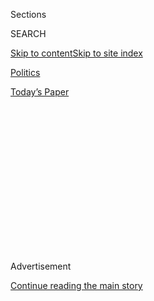 <div id="app">

<div>

<div>

<div>

<div class="NYTAppHideMasthead css-1q2w90k e1suatyy0">

<div class="section css-ui9rw0 e1suatyy2">

<div class="css-eph4ug er09x8g0">

<div class="css-6n7j50">

</div>

<span class="css-1dv1kvn">Sections</span>

<div class="css-10488qs">

<span class="css-1dv1kvn">SEARCH</span>

</div>

[Skip to content](#site-content)[Skip to site
index](#site-index)

</div>

<div id="masthead-section-label" class="css-1wr3we4 eaxe0e00">

[Politics](https://www.nytimes.com/section/politics)

</div>

<div class="css-10698na e1huz5gh0">

</div>

</div>

<div id="masthead-bar-one" class="section hasLinks css-15hmgas e1csuq9d3">

<div class="css-uqyvli e1csuq9d0">

</div>

<div class="css-1uqjmks e1csuq9d1">

</div>

<div class="css-9e9ivx">

[](https://myaccount.nytimes.com/auth/login?response_type=cookie&client_id=vi)

</div>

<div class="css-1bvtpon e1csuq9d2">

[Today’s
Paper](https://www.nytimes.com/section/todayspaper)

</div>

</div>

</div>

</div>

<div data-aria-hidden="false">

<div id="site-content" data-role="main">

<div>

<div class="css-1aor85t" style="opacity:0.000000001;z-index:-1;visibility:hidden">

<div class="css-1hqnpie">

<div class="css-epjblv">

<span class="css-17xtcya">[Politics](/section/politics)</span><span class="css-x15j1o">|</span><span class="css-fwqvlz">Trump
Loyalist Mixes Businesses and Access at ‘Advisory’
Firm</span>

</div>

<div class="css-k008qs">

<div class="css-1iwv8en">

<span class="css-18z7m18"></span>

<div>

</div>

</div>

<span class="css-1n6z4y">https://nyti.ms/2hlv0wm</span>

<div class="css-1705lsu">

<div class="css-4xjgmj">

<div class="css-4skfbu" data-role="toolbar" data-aria-label="Social Media Share buttons, Save button, and Comments Panel with current comment count" data-testid="share-tools">

  - 
  - 
  - 
  - 
    
    <div class="css-6n7j50">
    
    </div>

  - 
  - 

</div>

</div>

</div>

</div>

</div>

</div>

<div id="NYT_TOP_BANNER_REGION" class="css-13pd83m">

</div>

<div id="top-wrapper" class="css-1sy8kpn">

<div id="top-slug" class="css-l9onyx">

Advertisement

</div>

[Continue reading the main
story](#after-top)

<div class="ad top-wrapper" style="text-align:center;height:100%;display:block;min-height:250px">

<div id="top" class="place-ad" data-position="top" data-size-key="top">

</div>

</div>

<div id="after-top">

</div>

</div>

<div id="sponsor-wrapper" class="css-1hyfx7x">

<div id="sponsor-slug" class="css-19vbshk">

Supported by

</div>

[Continue reading the main
story](#after-sponsor)

<div id="sponsor" class="ad sponsor-wrapper" style="text-align:center;height:100%;display:block">

</div>

<div id="after-sponsor">

</div>

</div>

<div class="css-1vkm6nb ehdk2mb0">

# Trump Loyalist Mixes Businesses and Access at ‘Advisory’ Firm

</div>

<div class="css-79elbk" data-testid="photoviewer-wrapper">

<div class="css-z3e15g" data-testid="photoviewer-wrapper-hidden">

</div>

<div class="css-1a48zt4 ehw59r15" data-testid="photoviewer-children">

![<span class="css-16f3y1r e13ogyst0" data-aria-hidden="true">Corey
Lewandowski, center, President Trump’s former campaign manager, and
George Gigicos, right, who was the White House advance director,
boarding Air Force One after a rally in Ohio in
July.</span><span class="css-cnj6d5 e1z0qqy90" itemprop="copyrightHolder"><span class="css-1ly73wi e1tej78p0">Credit...</span><span><span>Doug
Mills/The New York
Times</span></span></span>](https://static01.nyt.com/images/2017/08/02/us/02DC-lobby/merlin-to-scoop-125220719-347245-articleInline.jpg?quality=75&auto=webp&disable=upscale)

</div>

</div>

<div class="css-xt80pu e12qa4dv0">

<div class="css-18e8msd">

<div class="css-vp77d3 epjyd6m0">

<div class="css-1baulvz">

By [<span class="css-1baulvz" itemprop="name">Nicholas
Confessore</span>](http://www.nytimes.com/by/nicholas-confessore) and
[<span class="css-1baulvz last-byline" itemprop="name">Kenneth P.
Vogel</span>](https://www.nytimes.com/by/kenneth-p-vogel)

</div>

</div>

  - Aug. 1,
    2017

  - 
    
    <div class="css-4xjgmj">
    
    <div class="css-d8bdto" data-role="toolbar" data-aria-label="Social Media Share buttons, Save button, and Comments Panel with current comment count" data-testid="share-tools">
    
      - 
      - 
      - 
      - 
        
        <div class="css-6n7j50">
        
        </div>
    
      - 
      - 
    
    </div>
    
    </div>

</div>

</div>

<div class="section meteredContent css-1r7ky0e" name="articleBody" itemprop="articleBody">

<div class="css-1fanzo5 StoryBodyCompanionColumn">

<div class="css-53u6y8">

Three months ago, Corey Lewandowski, President Trump’s first campaign
manager, quit a new Washington lobbying firm he had helped start after
the election, amid scrutiny over his firm’s clients and his
extraordinary access to Mr. Trump. But Mr. Lewandowski’s departure from
the influence business did not last long.

About a week after leaving his old firm, Mr. Lewandowski started a new
consulting business, according to corporate filings. And now, as he
takes on an increasingly broad role as an unofficial White House
adviser, he is building a roster of clients with major interests before
the Trump administration, including an Ohio-based payday lender seeking
to block or overturn new federal financial regulations.

Mr. Lewandowski appears to be positioning his new firm as an “advisory”
business, part of a growing cohort of Washington influencers who advise
companies on how to navigate the government but do not register as
lobbyists or disclose their clients. A draft contract obtained by The
New York Times stipulates that Mr. Lewandowski’s firm “cannot and will
not engage in any lobbying or advocacy services.”

But his new firm once again puts Mr. Lewandowski at the center of the
ethical quandaries surrounding the Trump White House, where the
president has given significant access and power to friends and
loyalists who are not on the government payroll but work as lobbyists or
retain significant outside business interests.

</div>

</div>

<div class="css-1fanzo5 StoryBodyCompanionColumn">

<div class="css-53u6y8">

Mr. Trump’s “kitchen cabinet” includes Washington lobbyists, a variety
of so-called strategic advisers who provide advice on government policy
making but are not registered as lobbyists, and a panoply of wealthy
friends with extensive business interests before the government, such as
the billionaire corporate raider Carl C. Icahn, an unsalaried “special
adviser to the president on regulatory reform.”

Besides Mr. Lewandowski, a number of other Trump aides have joined
advisory firms or struck deals with lobbying firms eager to have
influence with the Trump administration, among them Jason Miller, a
former campaign aide who now works for Teneo Strategy, and Michael D.
Cohen, Mr. Trump’s self-described “personal lawyer,” who in April
[announced](http://www.squirepattonboggs.com/en/news/2017/04/squire-patton-boggs-forms-strategic-alliance-with-michael-d-cohen-and-associates)
a “strategic alliance” with Squire Patton Boggs.

Mr. Lewandowski started his new business, Lewandowski Strategic
Advisors, in May, according to corporate documents filed in Delaware,
eight days after he announced he would part ways with the Washington
lobbying firm he helped found, Avenue Strategies. Mr. Lewandowski has
recently discussed expanding the new firm by adding, among others, two
more Trump insiders — the former Trump deputy campaign manager David
Bossie and George Gigicos, who stepped down Monday as Mr. Trump’s White
House advance director — according to two associates.

Among the first new clients of Lewandowski Strategic Advisors is an
Ohio-based company called Community Choice Financial. The company is a
leader in the payday lending industry, which has [faced heightened
federal
scrutiny](https://www.nytimes.com/2016/06/02/business/dealbook/payday-borrowings-debt-spiral-to-be-curtailed.html)
in recent years.

Payday lenders have energetically fought efforts by the Consumer
Financial Protection Bureau to limit loan practices that consumer
advocates have called abusive. Community Choice Financial’s chief
executive, William E. Saunders Jr., once referred to the bureau as “the
great Darth Vader” of the federal government.

</div>

</div>

<div class="css-1fanzo5 StoryBodyCompanionColumn">

<div class="css-53u6y8">

The White House did not respond to questions about whether Mr.
Lewandowski had discussed the payday lending regulations with
administration officials. In an email, Mr. Lewandowski said he was not a
lobbyist. “I don’t lobby and I don’t intend to lobby — ever,” he wrote.

But Mr. Lewandowski, who is known for his keen understanding of Mr.
Trump’s news media tastes and habits, used [an appearance on NBC’s “Meet
the
Press”](http://www.nbcnews.com/meet-the-press/video/fire-richard-cordray-lewandowski-to-new-chief-of-staff-1013246531986)
on Sunday to press his new client’s interests, calling for Mr. Trump to
oust the bureau’s director, Richard Cordray, an Obama holdover who has
led the effort to pass new payday lending requirements.

“It’s my recommendation to the president of the United States to fire
Richard Cordray,” Mr. Lewandowski said.

He added a criticism of [a new rule issued by the
bureau](https://www.consumerfinance.gov/about-us/newsroom/cfpb-issues-rule-ban-companies-using-arbitration-clauses-deny-groups-people-their-day-court/)
last month that bans financial companies from using [mandatory
arbitration
clauses](https://www.nytimes.com/2015/11/01/business/dealbook/arbitration-everywhere-stacking-the-deck-of-justice.html)
in customer contracts. The Trump administration has already said it
would support congressional efforts to nullify the arbitration rule.

Rejecting a question from the “Meet the Press” host, Chuck Todd, about
whether he had “a client that wants to see” Mr. Cordray fired, Mr.
Lewandowski said: “No, no. I have no clients whatsoever.” He explained
his opposition to Mr. Cordray by pointing to a similar position taken by
Representative Jeb Hensarling, Republican of Texas and the chairman of
the House Financial Services Committee, who has called on Mr. Trump to
[dismiss Mr.
Cordray](https://www.housingwire.com/articles/39774-hensarling-to-cfpbs-cordray-you-deserve-to-be-fired-immediately).

But a draft contract obtained by The Times indicates that in July, after
Mr. Lewandowski left Avenue, Community Choice Financial offered him a
$20,000-a-month retainer in return for “strategic advice and counsel
designed to further the goals of Community Choice Financial.”

</div>

</div>

<div class="css-1fanzo5 StoryBodyCompanionColumn">

<div class="css-53u6y8">

Mr. Lewandowski had previously helped recruit Community Choice Financial
as a client for Avenue Strategies, which reported receiving $160,000 for
lobbying from the lender, according to congressional [disclosure
forms](https://soprweb.senate.gov/index.cfm?event=getFilingDetails&filingID=8BD796AE-C00E-432D-BF11-1CD04065AB8E&filingTypeID=1).

Asked on Tuesday whether he worked for Community Choice Financial, Mr.
Lewandowski offered no denial.

Documents obtained by The Times indicate that Bridgette C. Roman, an
executive vice president and the general counsel of Community Choice
Financial, was among the company officials personally involved in
negotiating Mr. Lewandowski’s contract. Reached by phone, Ms. Roman said
she was “not familiar” with Mr. Lewandowski and would seek more
information from colleagues.

“It’s just not ringing a bell to me,” Ms. Roman said. She did not reply
to a follow-up email.

Though he was fired by Mr. Trump during the 2016 campaign after a bitter
power struggle with the campaign chairman, Paul J. Manafort, Mr.
Lewandowski remains close to Mr. Trump. The two talk regularly,
according to associates of both men, and Mr. Lewandowski enjoys frequent
access to the White House and his former boss.

Mr. Lewandowski left Avenue after
[revelations](http://www.politico.com/story/2017/04/28/corey-lewandowski-trump-meetings-237725)
that a second firm he created with his Avenue co-founder, Barry Bennett,
was listed on business pitches promising prospective clients meetings
with Mr. Trump, Vice President Mike Pence and other senior members of
their administration. Though Mr. Bennett and Mr. Lewandowski said the
proposals had been circulated by a business partner without their
permission, several White House aides reached out to Mr. Lewandowski to
express displeasure with the attention the business was attracting. He
left Avenue soon after.

One Republican consultant familiar with the White House’s concerns said
Mr. Lewandowski was acutely aware of how his business reflected on the
administration he helped elect. He never talks with the president about
specific client concerns, the consultant said.

But Chris Ruddy, a conservative news media executive and friend of Mr.
Trump’s, said the president generally seemed less concerned with his
former aides’ outside business interests. “The president respects
loyalty, and Corey has been extremely loyal to him through thick and
thin,” Mr. Ruddy said. “As long as that continues to be the case, the
president is going to be supportive of Corey.”

</div>

</div>

<div class="css-1fanzo5 StoryBodyCompanionColumn">

<div class="css-53u6y8">

Since leaving Avenue — and starting Lewandowski Strategic Advisors — Mr.
Lewandowski has become a more regular visitor to the White House and a
more active player in Mr. Trump’s political circle. Last month, Mr.
Trump gave Mr. Lewandowski and Mr. Bossie the task of drumming up
support for an ultimately unsuccessful last-ditch effort to resuscitate
the Trump-backed effort to repeal the Affordable Care Act.

Last week, Mr. Lewandowski and Mr. Bossie traveled aboard Air Force One
to a [rally in Youngstown,
Ohio](https://www.nytimes.com/2017/07/25/us/politics/trump-ohio-rally.html),
with the president and his White House staff. Mr. Lewandowski also
recently changed his Twitter profile picture: [It is now a
shot](https://twitter.com/CLewandowski_) of him aboard Air Force One.

Fred Wertheimer, the president of the watchdog group Democracy 21, said
Mr. Trump’s White House appeared to be allowing outside advisers an
extraordinary amount of sway within the administration. Democrats in
Congress have asked the Securities and Exchange Commission to
investigate whether Mr. Icahn has [pushed policies that have benefited
his own
businesses](https://www.nytimes.com/2017/05/09/business/dealbook/carl-icahn-scrutinized-for-shaping-policy-that-helped-him-profit.html).

Advisers like Mr. Icahn and Mr. Lewandowski exist in a “never-never
land,” Mr. Wertheimer said, allowed a high degree of White House access
while remaining unfettered by the ethics rules and financial disclosures
that apply to government employees.

“This is self-dealing by these intermediaries,” Mr. Wertheimer said.
“They aren’t in there to give good advice about what an administration
should do. They’re in there to get special influence for their clients
or financial benefits for themselves.”

</div>

</div>

</div>

<div>

</div>

<div>

</div>

<div>

</div>

<div>

<div id="bottom-wrapper" class="css-1ede5it">

<div id="bottom-slug" class="css-l9onyx">

Advertisement

</div>

[Continue reading the main
story](#after-bottom)

<div id="bottom" class="ad bottom-wrapper" style="text-align:center;height:100%;display:block;min-height:90px">

</div>

<div id="after-bottom">

</div>

</div>

</div>

</div>

</div>

## Site Index

<div>

</div>

## Site Information Navigation

  - [© <span>2020</span> <span>The New York Times
    Company</span>](https://help.nytimes.com/hc/en-us/articles/115014792127-Copyright-notice)

<!-- end list -->

  - [NYTCo](https://www.nytco.com/)
  - [Contact
    Us](https://help.nytimes.com/hc/en-us/articles/115015385887-Contact-Us)
  - [Work with us](https://www.nytco.com/careers/)
  - [Advertise](https://nytmediakit.com/)
  - [T Brand Studio](http://www.tbrandstudio.com/)
  - [Your Ad
    Choices](https://www.nytimes.com/privacy/cookie-policy#how-do-i-manage-trackers)
  - [Privacy](https://www.nytimes.com/privacy)
  - [Terms of
    Service](https://help.nytimes.com/hc/en-us/articles/115014893428-Terms-of-service)
  - [Terms of
    Sale](https://help.nytimes.com/hc/en-us/articles/115014893968-Terms-of-sale)
  - [Site
    Map](https://spiderbites.nytimes.com)
  - [Help](https://help.nytimes.com/hc/en-us)
  - [Subscriptions](https://www.nytimes.com/subscription?campaignId=37WXW)

</div>

</div>

</div>

</div>
